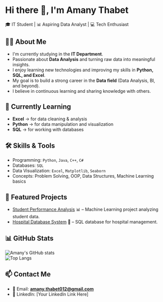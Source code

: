 # Hi there 👋, I'm Amany Thabet  

🎓 IT Student | 📊 Aspiring Data Analyst | 💻 Tech Enthusiast  



## 👩‍💻 About Me
- I'm currently studying in the **IT Department**.  
- Passionate about **Data Analysis** and turning raw data into meaningful insights.  
- I enjoy learning new technologies and improving my skills in **Python, SQL, and Excel**.  
- My goal is to build a strong career in the **Data field** (Data Analysis, BI, and beyond).  
- I believe in continuous learning and sharing knowledge with others.  



## 🌱 Currently Learning
- **Excel** → for data cleaning & analysis  
- **Python** → for data manipulation and visualization  
- **SQL** → for working with databases  



## 🛠️ Skills & Tools
- Programming: `Python`, `Java`, `C++`, `C#`  
- Databases: `SQL`  
- Data Visualization: `Excel`, `Matplotlib`, `Seaborn`  
- Concepts: Problem Solving, OOP, Data Structures, Machine Learning basics  



## 🚀 Featured Projects
- [Student Performance Analysis](https://github.com/AmanyThabet/student-performance) 📊 – Machine Learning project analyzing student data.  
- [Hospital Database System](https://github.com/AmanyThabet/hospital-database) 🏥 – SQL database for hospital management.  
  



## 📊 GitHub Stats
![Amany's GitHub stats](https://github-readme-stats.vercel.app/api?username=AmanyThabet&show_icons=true&theme=tokyonight)  
![Top Langs](https://github-readme-stats.vercel.app/api/top-langs/?username=AmanyThabet&layout=compact&theme=tokyonight)  



## 📫 Contact Me
- 📧 Email: **amany.thabet012@gmail.com**  
- 🔗 LinkedIn: [Your LinkedIn Link Here]  

